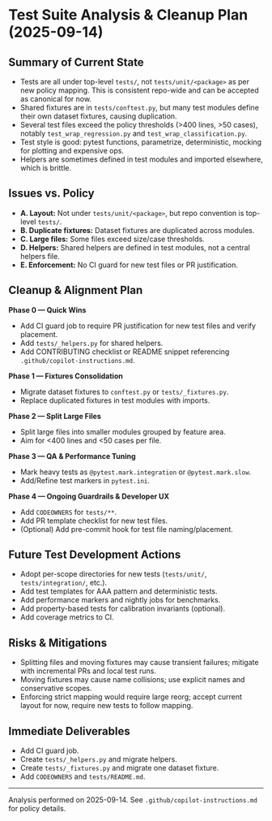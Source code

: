# Test Suite Analysis & Cleanup Plan (2025-09-14)

## Summary of Current State
- Tests are all under top-level `tests/`, not `tests/unit/<package>` as per new policy mapping. This is consistent repo-wide and can be accepted as canonical for now.
- Shared fixtures are in `tests/conftest.py`, but many test modules define their own dataset fixtures, causing duplication.
- Several test files exceed the policy thresholds (>400 lines, >50 cases), notably `test_wrap_regression.py` and `test_wrap_classification.py`.
- Test style is good: pytest functions, parametrize, deterministic, mocking for plotting and expensive ops.
- Helpers are sometimes defined in test modules and imported elsewhere, which is brittle.

## Issues vs. Policy
- **A. Layout:** Not under `tests/unit/<package>`, but repo convention is top-level `tests/`.
- **B. Duplicate fixtures:** Dataset fixtures are duplicated across modules.
- **C. Large files:** Some files exceed size/case thresholds.
- **D. Helpers:** Shared helpers are defined in test modules, not a central helpers file.
- **E. Enforcement:** No CI guard for new test files or PR justification.

## Cleanup & Alignment Plan
**Phase 0 — Quick Wins**
- Add CI guard job to require PR justification for new test files and verify placement.
- Add `tests/_helpers.py` for shared helpers.
- Add CONTRIBUTING checklist or README snippet referencing `.github/copilot-instructions.md`.

**Phase 1 — Fixtures Consolidation**
- Migrate dataset fixtures to `conftest.py` or `tests/_fixtures.py`.
- Replace duplicated fixtures in test modules with imports.

**Phase 2 — Split Large Files**
- Split large files into smaller modules grouped by feature area.
- Aim for <400 lines and <50 cases per file.

**Phase 3 — QA & Performance Tuning**
- Mark heavy tests as `@pytest.mark.integration` or `@pytest.mark.slow`.
- Add/Refine test markers in `pytest.ini`.

**Phase 4 — Ongoing Guardrails & Developer UX**
- Add `CODEOWNERS` for `tests/**`.
- Add PR template checklist for new test files.
- (Optional) Add pre-commit hook for test file naming/placement.

## Future Test Development Actions
- Adopt per-scope directories for new tests (`tests/unit/`, `tests/integration/`, etc.).
- Add test templates for AAA pattern and deterministic tests.
- Add performance markers and nightly jobs for benchmarks.
- Add property-based tests for calibration invariants (optional).
- Add coverage metrics to CI.

## Risks & Mitigations
- Splitting files and moving fixtures may cause transient failures; mitigate with incremental PRs and local test runs.
- Moving fixtures may cause name collisions; use explicit names and conservative scopes.
- Enforcing strict mapping would require large reorg; accept current layout for now, require new tests to follow mapping.

## Immediate Deliverables
- Add CI guard job.
- Create `tests/_helpers.py` and migrate helpers.
- Create `tests/_fixtures.py` and migrate one dataset fixture.
- Add `CODEOWNERS` and `tests/README.md`.

---
Analysis performed on 2025-09-14. See `.github/copilot-instructions.md` for policy details.
